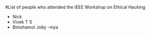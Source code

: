 #List of people who attended the IEEE Workshop on Ethical Hacking

- Nick
- Vivek T S
- Binishamol Joby
-niya
